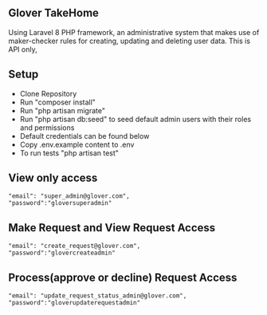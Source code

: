 ## Glover TakeHome
Using Laravel 8 PHP framework, an administrative
system that makes use of maker-checker rules for creating, updating and deleting user data.
This is API only,

## Setup
- Clone Repository
- Run "composer install"
- Run "php artisan migrate"
- Run "php artisan db:seed" to seed default admin users with their roles and permissions
- Default credentials can be found below
- Copy .env.example content to .env
- To run tests "php artisan test"

## View only access
    "email": "super_admin@glover.com",
    "password":"gloversuperadmin"

## Make Request and View Request Access
    "email": "create_request@glover.com",
    "password":"glovercreateadmin"

## Process(approve or decline) Request Access
    "email": "update_request_status_admin@glover.com",
    "password":"gloverupdaterequestadmin"